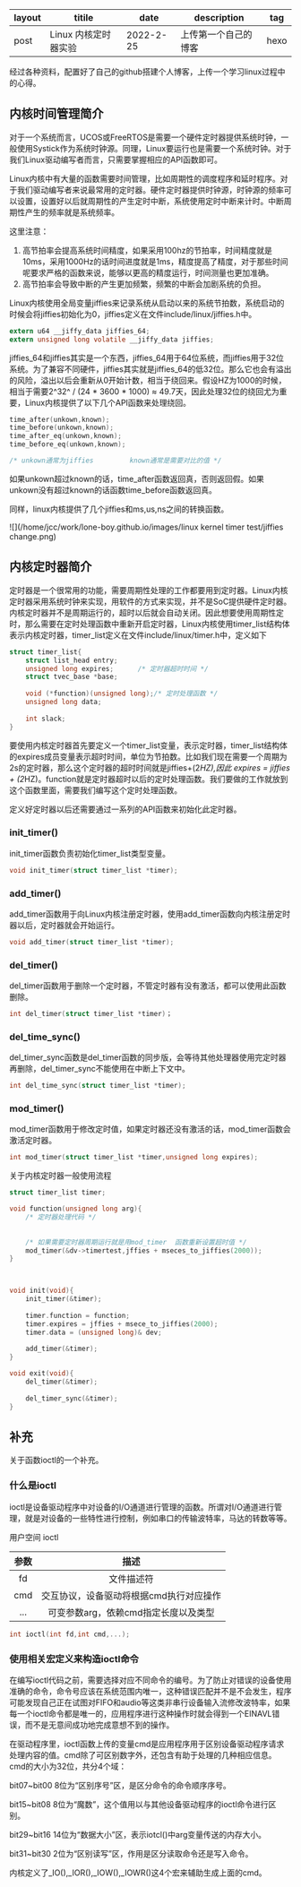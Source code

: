 | layout | titile               | date      | description          | tag  |
| ------ | -------------------- | --------- | -------------------- | ---- |
| post   | Linux 内核定时器实验 | 2022-2-25 | 上传第一个自己的博客 | hexo |

经过各种资料，配置好了自己的github搭建个人博客，上传一个学习linux过程中的心得。

## 内核时间管理简介

对于一个系统而言，UCOS或FreeRTOS是需要一个硬件定时器提供系统时钟，一般使用Systick作为系统时钟源。同理，Linux要运行也是需要一个系统时钟。对于我们Linux驱动编写者而言，只需要掌握相应的API函数即可。

Linux内核中有大量的函数需要时间管理，比如周期性的调度程序和延时程序。对于我们驱动编写者来说最常用的定时器。硬件定时器提供时钟源，时钟源的频率可以设置，设置好以后就周期性的产生定时中断，系统使用定时中断来计时。中断周期性产生的频率就是系统频率。

这里注意：

1. 高节拍率会提高系统时间精度，如果采用100hz的节拍率，时间精度就是10ms，采用1000Hz的话时间进度就是1ms，精度提高了精度，对于那些时间呢要求严格的函数来说，能够以更高的精度运行，时间测量也更加准确。
2. 高节拍率会导致中断的产生更加频繁，频繁的中断会加剧系统的负担。

Linux内核使用全局变量jiffies来记录系统从启动以来的系统节拍数，系统启动的时候会将jiffies初始化为0，jiffies定义在文件include/linux/jiffies.h中。

```c
extern u64 __jiffy_data jiffies_64;
extern unsigned long volatile __jiffy_data jiffies;
```

jiffies_64和jiffies其实是一个东西，jiffies_64用于64位系统，而jiffies用于32位系统。为了兼容不同硬件，jiffies其实就是jiffies_64的低32位。那么它也会有溢出的风险，溢出以后会重新从0开始计数，相当于绕回来。假设HZ为1000的时候，相当于需要2^32^ / (24 * 3600 * 1000) ≈ 49.7天，因此处理32位的绕回尤为重要，Linux内核提供了以下几个API函数来处理绕回。

```c
time_after(unkown,known);
time_before(unkown,known);
time_after_eq(unkown,known);
time_before_eq(unkown,known);

/* unkown通常为jiffies			known通常是需要对比的值 */
```

 如果unkown超过known的话，time_after函数返回真，否则返回假。如果unkown没有超过known的话函数time_before函数返回真。

同样，linux内核提供了几个jiffies和ms,us,ns之间的转换函数。

![](/home/jcc/work/lone-boy.github.io/images/linux kernel timer test/jiffies change.png)

## 内核定时器简介

定时器是一个很常用的功能，需要周期性处理的工作都要用到定时器。Linux内核定时器采用系统时钟来实现，用软件的方式来实现，并不是SoC提供硬件定时器。内核定时器并不是周期运行的，超时以后就会自动关闭。因此想要使用周期性定时，那么需要在定时处理函数中重新开启定时器，Linux内核使用timer_list结构体表示内核定时器，timer_list定义在文件include/linux/timer.h中，定义如下

```c
struct timer_list{
    struct list_head entry;
    unsigned long expires;		/* 定时器超时时间 */
    struct tvec_base *base;
    
    void (*function)(unsigned long);/* 定时处理函数 */
    unsigned long data;
    
    int slack;
}
```

要使用内核定时器首先要定义一个timer_list变量，表示定时器，timer_list结构体的expires成员变量表示超时时间，单位为节拍数。比如我们现在需要一个周期为2s的定时器，那么这个定时器的超时时间就是jiffies+(2*HZ),因此 expires = jiffies + (2*HZ)。function就是定时器超时以后的定时处理函数。我们要做的工作就放到这个函数里面，需要我们编写这个定时处理函数。

定义好定时器以后还需要通过一系列的API函数来初始化此定时器。

### init_timer()

init_timer函数负责初始化timer_list类型变量。

```c
void init_timer(struct timer_list *timer);
```

### add_timer()

add_timer函数用于向Linux内核注册定时器，使用add_timer函数向内核注册定时器以后，定时器就会开始运行。

```c
void add_timer(struct timer_list *timer);
```

### del_timer()

del_timer函数用于删除一个定时器，不管定时器有没有激活，都可以使用此函数删除。

```c
int del_timer(struct timer_list *timer)；
```

### del_time_sync()

del_timer_sync函数是del_timer函数的同步版，会等待其他处理器使用完定时器再删除，del_timer_sync不能使用在中断上下文中。

```c
int del_time_sync(struct timer_list *timer);
```

### mod_timer()

mod_timer函数用于修改定时值，如果定时器还没有激活的话，mod_timer函数会激活定时器。

```c
int mod_timer(struct timer_list *timer,unsigned long expires);
```

关于内核定时器一般使用流程

```c
struct timer_list timer;

void function(unsigned long arg){
    /* 定时器处理代码 */
    
    
    /* 如果需要定时器周期运行就是用mod_timer  函数重新设置超时值 */
    mod_timer(&dv->timertest,jffies + mseces_to_jiffies(2000));
}



void init(void){
    init_timer(&timer);
    
    timer.function = function;
    timer.expires = jffies + msece_to_jiffies(2000);
    timer.data = (unsigned long)& dev;
    
    add_timer(&timer);
}

void exit(void){
    del_timer(&timer);
    
    del_timer_sync(&timer);
}


```

## 补充

关于函数ioctl的一个补充。

### 什么是ioctl

ioctl是设备驱动程序中对设备的I/O通道进行管理的函数。所谓对I/O通道进行管理，就是对设备的一些特性进行控制，例如串口的传输波特率，马达的转数等等。

用户空间 ioctl

| 参数 |                  描述                   |
| :--: | :-------------------------------------: |
|  fd  |               文件描述符                |
| cmd  | 交互协议，设备驱动将根据cmd执行对应操作 |
| ...  |  可变参数arg，依赖cmd指定长度以及类型   |



```c
int ioctl(int fd,int cmd,...);
```

### 使用相关宏定义来构造ioctl命令

在编写ioctl代码之前，需要选择对应不同命令的编号。为了防止对错误的设备使用准确的命令，命令号应该在系统范围内唯一，这种错误匹配并不是不会发生，程序可能发现自己正在试图对FIFO和audio等这类非串行设备输入流修改波特率，如果每一个ioctl命令都是唯一的，应用程序进行这种操作时就会得到一个EINAVL错误，而不是无意间成功地完成意想不到的操作。

在驱动程序里，ioctl函数上传的变量cmd是应用程序用于区别设备驱动程序请求处理内容的值。cmd除了可区别数字外，还包含有助于处理的几种相应信息。cmd的大小为32位，共分4个域：

bit07~bit00 8位为“区别序号”区，是区分命令的命令顺序序号。

bit15~bit08 8位为“魔数”，这个值用以与其他设备驱动程序的ioctl命令进行区别。

bit29~bit16 14位为“数据大小”区，表示iotcl()中arg变量传送的内存大小。

bit31~bit30 2位为“区别读写”区，作用是区分读取命令还是写入命令。

内核定义了\_IO(),\_IOR(),\_IOW(),\_IOWR()这4个宏来辅助生成上面的cmd。
